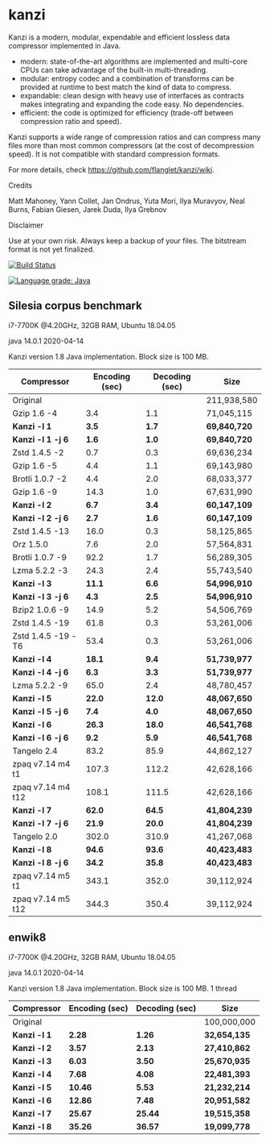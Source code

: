 kanzi
=====


Kanzi is a modern, modular, expendable and efficient lossless data compressor implemented in Java.

* modern: state-of-the-art algorithms are implemented and multi-core CPUs can take advantage of the built-in multi-threading.
* modular: entropy codec and a combination of transforms can be provided at runtime to best match the kind of data to compress.
* expandable: clean design with heavy use of interfaces as contracts makes integrating and expanding the code easy. No dependencies.
* efficient: the code is optimized for efficiency (trade-off between compression ratio and speed).

Kanzi supports a wide range of compression ratios and can compress many files more than most common compressors (at the cost of decompression speed).
It is not compatible with standard compression formats. 


For more details, check https://github.com/flanglet/kanzi/wiki.

Credits

Matt Mahoney,
Yann Collet,
Jan Ondrus,
Yuta Mori,
Ilya Muravyov,
Neal Burns,
Fabian Giesen,
Jarek Duda,
Ilya Grebnov

Disclaimer

Use at your own risk. Always keep a backup of your files. The bitstream format is not yet finalized.

[![Build Status](https://travis-ci.org/flanglet/kanzi.svg?branch=master)](https://travis-ci.org/flanglet/kanzi)

[![Language grade: Java](https://img.shields.io/lgtm/grade/java/g/flanglet/kanzi.svg?logo=lgtm&logoWidth=18)](https://lgtm.com/projects/g/flanglet/kanzi/context:java)

Silesia corpus benchmark
-------------------------

i7-7700K @4.20GHz, 32GB RAM, Ubuntu 18.04.05

java 14.0.1 2020-04-14

Kanzi version 1.8 Java implementation. Block size is 100 MB. 


|        Compressor           | Encoding (sec)  | Decoding (sec)  |    Size          |
|-----------------------------|-----------------|-----------------|------------------|
|Original     	              |                 |                 |   211,938,580    |	
|Gzip 1.6	-4                  |        3.4      |       1.1       |    71,045,115    |        
|**Kanzi -l 1**               |  	   **3.5** 	  |     **1.7**     |  **69,840,720**  |
|**Kanzi -l 1 -j 6**          |  	   **1.6** 	  |     **1.0**     |  **69,840,720**  |
|Zstd 1.4.5 -2                |	       0.7      |       0.3       |    69,636,234    |
|Gzip 1.6	-5                  |        4.4      |       1.1       |    69,143,980    |        
|Brotli 1.0.7 -2              |        4.4      |       2.0       |    68,033,377    |
|Gzip 1.6	-9                  |       14.3      |       1.0       |    67,631,990    |        
|**Kanzi -l 2**               |	     **6.7**	  |     **3.4**     |  **60,147,109**  |
|**Kanzi -l 2 -j 6**          |	     **2.7**	  |     **1.6**     |  **60,147,109**  |
|Zstd 1.4.5 -13               |	      16.0      |       0.3       |    58,125,865    |
|Orz 1.5.0                    |	       7.6      |       2.0       |    57,564,831    |
|Brotli 1.0.7 -9              |       92.2      |       1.7       |    56,289,305    |
|Lzma 5.2.2 -3	              |       24.3	    |       2.4       |    55,743,540    |
|**Kanzi -l 3**               |	    **11.1**	  |     **6.6**     |  **54,996,910**  |
|**Kanzi -l 3 -j 6**          |	     **4.3**	  |     **2.5**     |  **54,996,910**  |
|Bzip2 1.0.6 -9	              |       14.9      |       5.2       |    54,506,769	   |
|Zstd 1.4.5 -19	              |       61.8      |       0.3       |    53,261,006    |
|Zstd 1.4.5 -19	-T6           |       53.4      |       0.3       |    53,261,006    |
|**Kanzi -l 4**               |	    **18.1**	  |     **9.4**     |  **51,739,977**  |
|**Kanzi -l 4 -j 6**          |      **6.3**    |     **3.3**     |  **51,739,977**  |
|Lzma 5.2.2 -9                |       65.0	    |       2.4       |    48,780,457    |
|**Kanzi -l 5**	              |     **22.0**    |    **12.0**     |  **48,067,650**  |
|**Kanzi -l 5 -j 6**          |      **7.4**    |     **4.0**     |  **48,067,650**  |
|**Kanzi -l 6**               |     **26.3**	  |    **18.0**     |  **46,541,768**  |
|**Kanzi -l 6 -j 6**          |      **9.2**	  |     **5.9**     |  **46,541,768**  |
|Tangelo 2.4	                |       83.2      |      85.9       |    44,862,127    |
|zpaq v7.14 m4 t1             |      107.3	    |     112.2       |    42,628,166    |
|zpaq v7.14 m4 t12            |      108.1	    |     111.5       |    42,628,166    |
|**Kanzi -l 7**               |     **62.0**	  |    **64.5**     |  **41,804,239**  |
|**Kanzi -l 7 -j 6**          |     **21.9**	  |    **20.0**     |  **41,804,239**  |
|Tangelo 2.0	                |      302.0    	|     310.9       |    41,267,068    |
|**Kanzi -l 8**               |     **94.6**	  |    **93.6**     |  **40,423,483**  |
|**Kanzi -l 8 -j 6**          |     **34.2**	  |    **35.8**     |  **40,423,483**  |
|zpaq v7.14 m5 t1             |	     343.1	    |     352.0       |    39,112,924    |
|zpaq v7.14 m5 t12            |	     344.3	    |     350.4       |    39,112,924    |


enwik8
-------

i7-7700K @4.20GHz, 32GB RAM, Ubuntu 18.04.05

java 14.0.1 2020-04-14

Kanzi version 1.8 Java implementation. Block size is 100 MB. 1 thread


|        Compressor           | Encoding (sec)  | Decoding (sec)  |    Size          |
|-----------------------------|-----------------|-----------------|------------------|
|Original     	              |                 |                 |   100,000,000    |	
|**Kanzi -l 1**               |  	  **2.28** 	  |    **1.26**     |  **32,654,135**  |
|**Kanzi -l 2**               |     **3.57**    |    **2.13**     |  **27,410,862**  |        
|**Kanzi -l 3**               |	    **6.03**    |    **3.50**     |  **25,670,935**  |
|**Kanzi -l 4**               |	    **7.68**	  |    **4.08**     |  **22,481,393**  |
|**Kanzi -l 5**               |	   **10.46**	  |    **5.53**     |  **21,232,214**  |
|**Kanzi -l 6**               |	   **12.86**	  |    **7.48**     |  **20,951,582**  |
|**Kanzi -l 7**               |	   **25.67**	  |   **25.44**     |  **19,515,358**  |
|**Kanzi -l 8**               |	   **35.26**	  |   **36.57**     |  **19,099,778**  |

